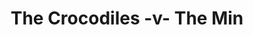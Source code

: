 ---
year: "1987"
serialNumber: "0060" 
game: "The Crocodiles"
title: "The Crocodiles -v- The Min"
gameLocation: ""
gameDate: ""
result: ""
resultType: ""
type: "game"
---